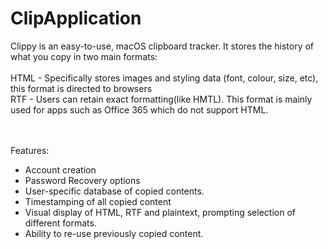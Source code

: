 # ClipApplication

Clippy is an easy-to-use, macOS clipboard tracker. It stores the history of what you copy in two main formats:<br><br>
  HTML - Specifically stores images and styling data (font, colour, size, etc), this format is directed to browsers<br>
  RTF - Users can retain exact formatting(like HMTL). This format is mainly used for apps such as Office 365 which do not support HTML. <br>
  <br><br>

Features:
- Account creation
- Password Recovery options
- User-specific database of copied contents.
- Timestamping of all copied content
- Visual display of HTML, RTF and plaintext, prompting selection of different formats.
- Ability to re-use previously copied content.

